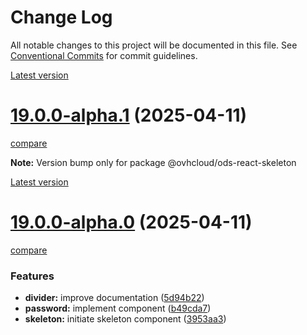 # Change Log

All notable changes to this project will be documented in this file.
See [Conventional Commits](https://conventionalcommits.org) for commit guidelines.

[Latest version](https://ovh.github.io/design-system/latest/?path=/docs/design-system-changelog--page)


# [19.0.0-alpha.1](https://ovh.github.io/design-system/v19.0.0-alpha.1/?path=/docs/design-system-changelog--page) (2025-04-11)
[compare](https://github.com/ovh/design-system/compare/v19.0.0-alpha.0...v19.0.0-alpha.1)

**Note:** Version bump only for package @ovhcloud/ods-react-skeleton







[Latest version](https://ovh.github.io/design-system/latest/?path=/docs/design-system-changelog--page)


# [19.0.0-alpha.0](https://ovh.github.io/design-system/v19.0.0-alpha.0/?path=/docs/design-system-changelog--page) (2025-04-11)
[compare](https://github.com/ovh/design-system/compare/v18.6.2...v19.0.0-alpha.0)

### Features

* **divider:** improve documentation ([5d94b22](https://github.com/ovh/design-system/commit/5d94b2223165a59a351441bdbb659b9ce6ff2246))
* **password:** implement component ([b49cda7](https://github.com/ovh/design-system/commit/b49cda71ee73151937aec5b1e79bfc006bb471df))
* **skeleton:** initiate skeleton component ([3953aa3](https://github.com/ovh/design-system/commit/3953aa337596eb0e5613dbbd464f01d82334a145))
